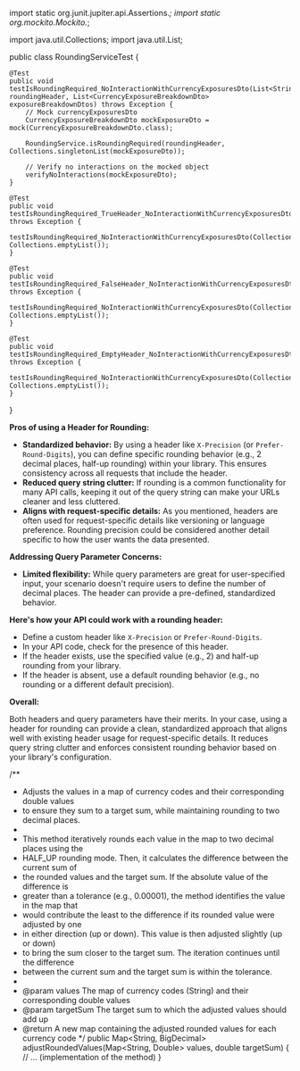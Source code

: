 import static org.junit.jupiter.api.Assertions.*;
import static org.mockito.Mockito.*;

import java.util.Collections;
import java.util.List;

public class RoundingServiceTest {

    @Test
    public void testIsRoundingRequired_NoInteractionWithCurrencyExposuresDto(List<String> roundingHeader, List<CurrencyExposureBreakdownDto> exposureBreakdownDtos) throws Exception {
        // Mock currencyExposuresDto
        CurrencyExposureBreakdownDto mockExposureDto = mock(CurrencyExposureBreakdownDto.class);

        RoundingService.isRoundingRequired(roundingHeader, Collections.singletonList(mockExposureDto));

        // Verify no interactions on the mocked object
        verifyNoInteractions(mockExposureDto);
    }

    @Test
    public void testIsRoundingRequired_TrueHeader_NoInteractionWithCurrencyExposuresDto() throws Exception {
        testIsRoundingRequired_NoInteractionWithCurrencyExposuresDto(Collections.singletonList("true"), Collections.emptyList());
    }

    @Test
    public void testIsRoundingRequired_FalseHeader_NoInteractionWithCurrencyExposuresDto() throws Exception {
        testIsRoundingRequired_NoInteractionWithCurrencyExposuresDto(Collections.singletonList("false"), Collections.emptyList());
    }

    @Test
    public void testIsRoundingRequired_EmptyHeader_NoInteractionWithCurrencyExposuresDto() throws Exception {
        testIsRoundingRequired_NoInteractionWithCurrencyExposuresDto(Collections.emptyList(), Collections.emptyList());
    }
}



**Pros of using a Header for Rounding:**

* **Standardized behavior:**  By using a header like `X-Precision` (or `Prefer-Round-Digits`), you can define specific rounding behavior (e.g., 2 decimal places, half-up rounding) within your library. This ensures consistency across all requests that include the header.
* **Reduced query string clutter:**  If rounding is a common functionality for many API calls, keeping it out of the query string can make your URLs cleaner and less cluttered. 
* **Aligns with request-specific details:**  As you mentioned, headers are often used for request-specific details like versioning or language preference.  Rounding precision could be considered another detail specific to how the user wants the data presented.

**Addressing Query Parameter Concerns:**

* **Limited flexibility:**  While query parameters are great for user-specified input, your scenario doesn't require users to define the number of decimal places.  The header can provide a pre-defined, standardized behavior.

**Here's how your API could work with a rounding header:**

* Define a custom header  like `X-Precision` or `Prefer-Round-Digits`.
* In your API code, check for the presence of this header.
* If the header exists, use the specified value (e.g., 2) and half-up rounding from your library.
* If the header is absent, use a default rounding behavior (e.g., no rounding or a different default precision).

**Overall:**

Both headers and query parameters have their merits.  In your case, using a header for rounding can provide a clean, standardized approach that aligns well with existing header usage for request-specific details.  It reduces query string clutter and enforces consistent rounding behavior based on your library's configuration.




/**
 * Adjusts the values in a map of currency codes and their corresponding double values
 * to ensure they sum to a target sum, while maintaining rounding to two decimal places.
 *
 * This method iteratively rounds each value in the map to two decimal places using the
 * HALF_UP rounding mode. Then, it calculates the difference between the current sum of
 * the rounded values and the target sum. If the absolute value of the difference is
 * greater than a tolerance (e.g., 0.00001), the method identifies the value in the map that
 * would contribute the least to the difference if its rounded value were adjusted by one
 * in either direction (up or down). This value is then adjusted slightly (up or down)
 * to bring the sum closer to the target sum. The iteration continues until the difference
 * between the current sum and the target sum is within the tolerance.
 *
 * @param values The map of currency codes (String) and their corresponding double values
 * @param targetSum The target sum to which the adjusted values should add up
 * @return A new map containing the adjusted rounded values for each currency code
 */
public Map<String, BigDecimal> adjustRoundedValues(Map<String, Double> values, double targetSum) {
    // ... (implementation of the method)
}

